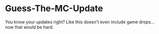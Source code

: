 # Guess-The-MC-Update
You know your updates right? Like this doesn't even include game drops... now that would be hard.
